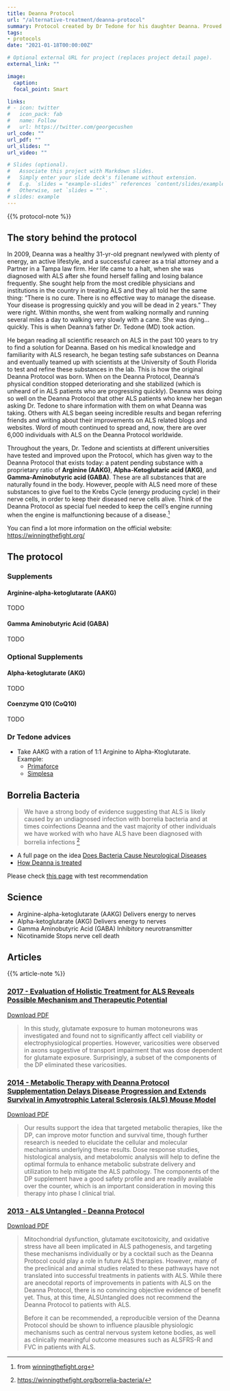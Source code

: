 ```yaml
---
title: Deanna Protocol
url: "/alternative-treatment/deanna-protocol"
summary: Protocol created by Dr Tedone for his daughter Deanna. Proved to be successful and has (suppositely) helped many PALS.
tags:
- protocols
date: "2021-01-18T00:00:00Z"

# Optional external URL for project (replaces project detail page).
external_link: ""

image:
  caption:
  focal_point: Smart

links:
# - icon: twitter
#   icon_pack: fab
#   name: Follow
#   url: https://twitter.com/georgecushen
url_code: ""
url_pdf: ""
url_slides: ""
url_video: ""

# Slides (optional).
#   Associate this project with Markdown slides.
#   Simply enter your slide deck's filename without extension.
#   E.g. `slides = "example-slides"` references `content/slides/example-slides.md`.
#   Otherwise, set `slides = ""`.
# slides: example
---
```

{{% protocol-note %}}

## The story behind the protocol
In 2009, Deanna was a healthy 31-yr-old pregnant newlywed with plenty of energy, an active lifestyle, and a successful career as a trial attorney and a Partner in a Tampa law firm. Her life came to a halt, when she was diagnosed with ALS after she found herself falling and losing balance frequently. She sought help from the most credible physicians and institutions in the country in treating ALS and they all told her the same thing: “There is no cure. There is no effective way to manage the disease. Your disease is progressing quickly and you will be dead in 2 years.” They were right. Within months, she went from walking normally and running several miles a day to walking very slowly with a cane. She was dying…quickly. This is when Deanna’s father Dr. Tedone (MD) took action.  

He began reading all scientific research on ALS in the past 100 years to try to find a solution for Deanna. Based on his medical knowledge and familiarity with ALS research, he began testing safe substances on Deanna and eventually teamed up with scientists at the University of South Florida to test and refine these substances in the lab. This is how the original Deanna Protocol was born. When on the Deanna Protocol, Deanna’s physical condition stopped deteriorating and she stabilized (which is unheard of in ALS patients who are progressing quickly). Deanna was doing so well on the Deanna Protocol that other ALS patients who knew her began asking Dr. Tedone to share information with them on what Deanna was taking. Others with ALS began seeing incredible results and began referring friends and writing about their improvements on ALS related blogs and websites. Word of mouth continued to spread and, now, there are over 6,000 individuals with ALS on the Deanna Protocol worldwide. 

Throughout the years, Dr. Tedone and scientists at different universities have tested and improved upon the Protocol, which has given way to the Deanna Protocol that exists today: a patent pending substance with a proprietary ratio of **Arginine (AAKG)**, **Alpha-Ketoglutaric acid (AKG)**, and **Gamma-Aminobutyric acid (GABA)**. These are all substances that are naturally found in the body. However, people with ALS need more of these substances to give fuel to the Krebs Cycle (energy producing cycle) in their nerve cells, in order to keep their diseased nerve cells alive. Think of the Deanna Protocol as special fuel needed to keep the cell’s engine running when the engine is malfunctioning because of a disease.[^1]

[^1]: from [winningthefight.org](https://winningthefight.org/)

You can find a lot more information on the official website: https://winningthefight.org/

## The protocol

### Supplements
#### Arginine-alpha-ketoglutarate (AAKG)
TODO

#### Gamma Aminobutyric Acid (GABA)
TODO

### Optional Supplements

#### Alpha-ketoglutarate (AKG)
TODO

#### Coenzyme Q10 (CoQ10)
TODO

### Dr Tedone advices

* Take AAKG with a ration of 1:1 Arginine to Alpha-Ktoglutarate.  
Example:  
  * [Primaforce](https://nz.iherb.com/pr/Primaforce-AAKG-Unflavored-250-g/58649)
  * [Simplesa](https://www.simplesanutrition.com/products/aakg-powder-250-grams.html)

## Borrelia Bacteria
> We have a strong body of evidence suggesting that ALS is likely caused by an undiagnosed infection with borrelia bacteria and at times coinfections Deanna and the vast majority of other individuals we have worked with who have ALS have been diagnosed with borrelia infections [^2]

* A full page on the idea [Does Bacteria Cause Neurological Diseases](https://winningthefight.org/portfolio-items/does-bacteria-cause-neurological-diseases/)  
* [How Deanna is treated](https://winningthefight.org/pulsed-method/deanna-is-on-the-pulsed-method/)

Please check [this page](https://winningthefight.org/borrelia-bacteria/) with test recommendation 

[^2]: https://winningthefight.org/borrelia-bacteria/

## Science
* Arginine-alpha-ketoglutarate (AAKG)
  Delivers energy to nerves
* Alpha-ketoglutarate (AKG)
  Delivers energy to nerves
* Gamma Aminobutyric Acid (GABA)
  Inhibitory neurotransmitter
* Nicotinamide
  Stops nerve cell death

## Articles
{{% article-note %}}

### [2017 - Evaluation of Holistic Treatment for ALS Reveals Possible Mechanism and Therapeutic Potential](https://www.ncbi.nlm.nih.gov/pmc/articles/PMC6326589/)
<a class="btn btn-outline-primary" target="_blank" rel="noopener noreferrer" href="./evaluation_of_holistic_treatment_for_als_reveals_possible_mechanism_and_therapeutic_potential.pdf">Download PDF</a>  

> In this study, glutamate exposure to human motoneurons was investigated and found not to significantly affect cell viability or electrophysiological properties. However, varicosities were observed in axons suggestive of transport impairment that was dose dependent for glutamate exposure. Surprisingly, a subset of the components of the DP eliminated these varicosities.

### [2014 - Metabolic Therapy with Deanna Protocol Supplementation Delays Disease Progression and Extends Survival in Amyotrophic Lateral Sclerosis (ALS) Mouse Model](https://www.ncbi.nlm.nih.gov/pmc/articles/PMC4111621/)
<a class="btn btn-outline-primary" target="_blank" rel="noopener noreferrer" href="./deanna_protocol_delay.pdf">Download PDF</a> 

> Our results support the idea that targeted metabolic therapies, like the DP, can improve motor function and survival time, though further research is needed to elucidate the cellular and molecular mechanisms underlying these results. Dose response studies, histological analysis, and metabolomic analysis will help to define the optimal formula to enhance metabolic substrate delivery and utilization to help mitigate the ALS pathology. The components of the DP supplement have a good safety profile and are readily available over the counter, which is an important consideration in moving this therapy into phase I clinical trial.

### [2013 - ALS Untangled - Deanna Protocol](https://www.alsuntangled.com/review/deanna-protocol/)  
<a class="btn btn-outline-primary" target="_blank" rel="noopener noreferrer" href="./als_untangled_20_deanna_protocol.pdf">Download PDF</a>  
> Mitochondrial dysfunction, glutamate excitotoxicity, and oxidative stress have all been implicated in ALS pathogenesis, and targeting these mechanisms individually or by a cocktail such as the Deanna Protocol could play a role in future ALS therapies. However, many of the preclinical and animal studies related to these pathways have not translated into successful treatments in patients with ALS. While there are anecdotal reports of improvements in patients with ALS on the Deanna Protocol, there is no convincing objective evidence of benefit yet. Thus, at this time, ALSUntangled does not recommend the Deanna Protocol to patients with ALS.
>
> Before it can be recommended, a reproducible version of the Deanna Protocol should be shown to influence plausible physiologic mechanisms such as central nervous system ketone bodies, as well as clinically meaningful outcome measures such as ALSFRS-R and FVC in patients with ALS.